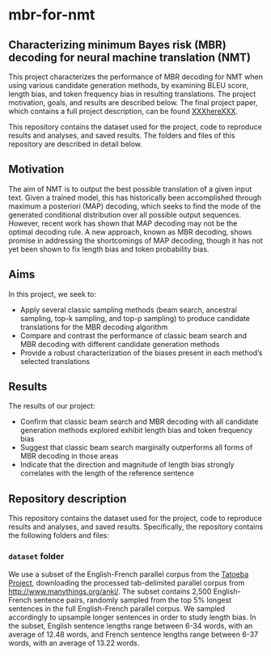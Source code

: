 # mbr-for-nmt



## Characterizing minimum Bayes risk (MBR) decoding for neural machine translation (NMT)

This project characterizes the performance of MBR decoding for NMT when using various candidate generation methods, by examining BLEU score, length bias, and token frequency bias in resulting translations. The project motivation, goals, and results are described below. The final project paper, which contains a full project description, can be found [XXXhereXXX](insert-link-here).

This repository contains the dataset used for the project, code to reproduce results and analyses, and saved results. The folders and files of this repository are described in detail below.



## Motivation

The aim of NMT is to output the best possible translation of a given input text.  Given a trained model, this has  historically  been  accomplished  through maximum a posteriori (MAP) decoding, which seeks  to find  the  mode of  the  generated conditional  distribution  over  all  possible  output sequences.  However, recent work has shown that  MAP  decoding  may  not  be  the  optimal decoding  rule.    A  new  approach,  known  as MBR decoding, shows promise  in  addressing  the  shortcomings  of MAP  decoding,  though  it  has  not  yet  been shown  to  fix  length  bias  and  token  probability  bias.  



## Aims

In this project, we seek to:

- Apply  several  classic  sampling methods (beam search, ancestral sampling, top-k sampling, and top-p sampling) to produce candidate translations for the MBR decoding algorithm 
- Compare and contrast the performance of classic beam search and MBR decoding with different candidate generation methods
- Provide a robust  characterization  of  the  biases  present in  each  method’s  selected  translations



## Results

The results of our project:

- Confirm  that  classic  beam  search  and  MBR decoding with all candidate generation methods explored exhibit length bias and token frequency bias
- Suggest that classic beam search marginally outperforms all forms of MBR decoding  in  those  areas
- Indicate that the direction and magnitude of length bias strongly correlates with the length of the reference sentence



## Repository description

This repository contains the dataset used for the project, code to reproduce results and analyses, and saved results. Specifically, the repository contains the following folders and files:


### ```dataset``` folder

We use a subset of the English-French parallel corpus from the [Tatoeba Project](https://tatoeba.org/en), downloading the processed tab-delimited parallel corpus from http://www.manythings.org/anki/. The subset contains 2,500 English-French sentence pairs, randomly sampled from the top 5\% longest sentences in the full English-French parallel corpus. We sampled accordingly to upsample longer sentences in order to study length bias. In the subset, English sentence lengths range between 6-34 words, with an average of 12.48 words, and French sentence lengths range between 6-37 words, with an average of 13.22 words.


